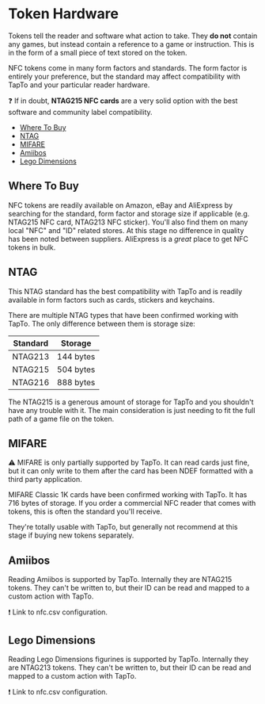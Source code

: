 # Token Hardware

Tokens tell the reader and software what action to take. They **do not** contain any games, but instead contain a reference to a game or instruction. This is in the form of a small piece of text stored on the token.

NFC tokens come in many form factors and standards. The form factor is entirely your preference, but the standard may affect compatibility with TapTo and your particular reader hardware.

:question: If in doubt, **NTAG215 NFC cards** are a very solid option with the best software and community label compatibility.

* [Where To Buy](#where-to-buy)
* [NTAG](#ntag)
* [MIFARE](#mifare)
* [Amiibos](#amiibos)
* [Lego Dimensions](#lego-dimensions)

## Where To Buy

NFC tokens are readily available on Amazon, eBay and AliExpress by searching for the standard, form factor and storage size if applicable (e.g. NTAG215 NFC card, NTAG213 NFC sticker). You'll also find them on many local "NFC" and "ID" related stores. At this stage no difference in quality has been noted between suppliers. AliExpress is a *great* place to get NFC tokens in bulk.

## NTAG

This NTAG standard has the best compatibility with TapTo and is readily available in form factors such as cards, stickers and keychains.

There are multiple NTAG types that have been confirmed working with TapTo. The only difference between them is storage size:

| Standard               | Storage                                            |
|------------------------|----------------------------------------------------|
| NTAG213                | 144 bytes                                          |
| NTAG215                | 504 bytes                                          |
| NTAG216                | 888 bytes                                          |

The NTAG215 is a generous amount of storage for TapTo and you shouldn't have any trouble with it. The main consideration is just needing to fit the full path of a game file on the token.

## MIFARE

:warning: MIFARE is only partially supported by TapTo. It can read cards just fine, but it can only write to them after the card has been NDEF formatted with a third party application.

MIFARE Classic 1K cards have been confirmed working with TapTo. It has 716 bytes of storage. If you order a commercial NFC reader that comes with tokens, this is often the standard you'll receive.

They're totally usable with TapTo, but generally not recommend at this stage if buying new tokens separately.

## Amiibos

Reading Amiibos is supported by TapTo. Internally they are NTAG215 tokens. They can't be written to, but their ID can be read and mapped to a custom action with TapTo.

:exclamation: Link to nfc.csv configuration.

## Lego Dimensions

Reading Lego Dimensions figurines is supported by TapTo. Internally they are NTAG213 tokens. They can't be written to, but their ID can be read and mapped to a custom action with TapTo.

:exclamation: Link to nfc.csv configuration.
